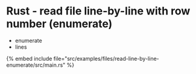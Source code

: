 # Rust - read file line-by-line with row number (enumerate)

* enumerate
* lines

{% embed include file="src/examples/files/read-line-by-line-enumerate/src/main.rs" %}


